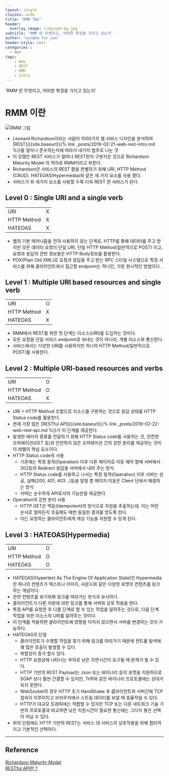 ```yaml
--- 
layout: single
classes: wide
title: "RMM 개요"
header:
  overlay_image: /img/web-bg.jpg
subtitle: 'RMM 란 무엇이고, 어떠한 특징을 가지고 있는지'
author: "window_for_sun"
header-style: text
categories :
  - Web
tags:
    - Web
    - REST
    - RMM
    - Intro
---  
```


'RMM 란 무엇이고, 어떠한 특징을 가지고 있는지'


# RMM 이란
![RMM 그림]({{site.baseurl}}/img/web-rest-api-rmm.jpg)
- Leonard Richardson이라는 사람이 1000가지 웹 서비스 디자인을 분석하여 [REST]({{site.baseurl}}{% link _posts/2019-02-21-web-rest-intro.md %})를 얼마나 준수하는지에 따라서 네가지 범주로 나눈 것
- 이 모델은 REST 서비스가 얼마나 REST한지 구분지은 것으로 Richardson Maturity Model 의 약자로 RMM이라고 부른다.
- Richardson은  서비스의 REST 함을 판별하기 위해 URI, HTTP Method (CRUD), HATEOAS(Hypermedia)와 같은 세 가지 요소를 사용 했다.
- 서비스가 위 세가지 요소를 사용할 수록 더욱 REST 한 서비스가 된다.

## Level 0 : Single URI and a single verb

| | |
|---|---|
| URI | X 
| HTTP Method | X
| HATEOAS | X

- 웹의 기본 메커니즘을 전혀 사용하지 않는 단계로, HTTP를 통해 데이터를 주고 받지만 모든 데이터 요청이 단일 URI, 단일 HTTP Method(일반적으로 POST) 이고, 요청과 응답의 관련 정보들은 HTTP Body정보를 활용한다.
- POX(Plain Old XML)로 요청과 응답을 주고 받는 RPC 스타일 시스템으로 특정 서비스를 위해 클라이언트에서 접근할 endpoint는 하나인, 가장 원시적인 방법이다.

## Level 1 : Multiple URI based resources and single verb

| | |
|---|---|
| URI | O 
| HTTP Method | X
| HATEOAS | X

- RMM에서 REST를 위한 첫 단계는 리소스(URI)를 도입하는 것이다.
- 모든 요청을 단일 서비스 endpoint로 보내는 것이 아니라, 개별 리소스와 통신한다.
- 서비스에서는 다양한 URI를 사용하지만 하나의 HTTP Method(일반적으로 POST)를 사용한다.

## Level 2 : Multiple URI-based resources and verbs

| | |
|---|---|
| URI | O
| HTTP Method | O
| HATEOAS | X

- URI + HTTP Method 조합으로 리소스를 구분하는 것으로 응답 상태를 HTTP Status code를 활용한다.
- 현재 가장 많은 [RESTful API]({{site.baseurl}}{% link _posts/2019-02-22-web-rest-api.md %})가 이 단계를 제공한다.
- 발생한 에러의 종류를 전달하기 위해 HTTP Status code를 사용하는 것, 안전한 오퍼레이션(GET 등)과 안전하지 않은 오퍼레이션 간의 강한 분리를 제공하는 것이 이 레벨의 핵심 요소이다.
- HTTP Status code의 사용
	- 기존에는 특정 동작(Operation) 이후 다른 페이지로 이동 해야 할때 서버에서 302등의 Redirect 응답을 서버에서 내려 주는 방식
	- HTTP Status code를 사용하고 나서는 특정 동작(Operation) 이후 서버는 성공, 실패(200, 401, 403 ..)등을 알릴 뿐 페이지 이동은 Client 단에서 해결하는 방식
	- 서버는 순수하게 API로서의 기능만을 제공한다.
- Operation의 강한 분리 사용
	- HTTP GET은 멱등(Idempotent)의 방식으로 자원을 추출하는데, 이는 어떤 순서로 얼마든지 호출해도 매번 동일한 결과를 얻도록 한다.
	- 이는 요청하는 클라이언트에게 캐싱 기능을 지원할 수 있게 된다.

## Level 3 : HATEOAS(Hypermedia)

| | |
|---|---|
| URI | O
| HTTP Method | O
| HATEOAS | O

- HATEOAS(Hypertext As The Engine Of Application State)인 Hypermedia란 하나의 컨텐츠가 텍스트나 이미지, 사운드와 같은 다양한 포맷의 컨텐츠를 링크하는 개념이다.
- 관련 컨텐츠를 보기위해 링크를 따라가는 방식과 유사하다.
- 클라이언트가 다른 자원에 대한 링크를 통해 서버와 상호 작용을 한다.
- 특정 API를 요청한 후 다름 단계로 할 수 있는 작업을 알려주는 것으로, 다음 단계 작업을 위한 리소스의 URI를 알려주는 것이다.
- 이 단계를 적용하면 클라이언트에 영향을 미치지 않으면서 서버를 변경하는 것이 가능하다.
- HATEOAS의 단점
	- 클라이언트가 수행할 작업을 찾기 위해 링크를 따라가기 때문에 컨트롤 탐색에 꽤 많은 호출이 발생할 수 있다.
	- 복합성이 증가 할수 있다.
	- HTTP 요청상에 나타나는 부하로 낮은 지연시간이 요구될 때 문제가 될 수 있다.
	- HTTP 기반의 REST Payload는 Json 또는 바이너리 등의 포맷을 지원하므로 SOAP 보다 훨씬 간결할 수 있지만, Trift와 같은 바이너리 프로토콜에는 상대가 되지 못한다.
	- WebSocket의 경우 HTTP 초기 HandShake 후 클라이언트와 서버간에 TCP접속이 이루어지고 브라우저에서 스트림 데이터를 보낼 때 효율적일 수 있다.
	- HTTP가 대규모 트래픽에는 적합할 수 있지만 TCP 또는 다른 네트워크 기술 기반의 프로토콜과 비교하면 낮은 지원시간이 필요한 통신에는 그다지 좋은 선택이 아닐 수 있다.
- 위의 단점에도 HTTP 기반의 REST는 서비스 대 서비스의 상호작용을 위해 합리적이고 기본적인 선택이다.


---
## Reference
[Richardson Maturity Model](https://restfulapi.net/richardson-maturity-model/)  
[RESTful API란 ?](https://brainbackdoor.tistory.com/53)  